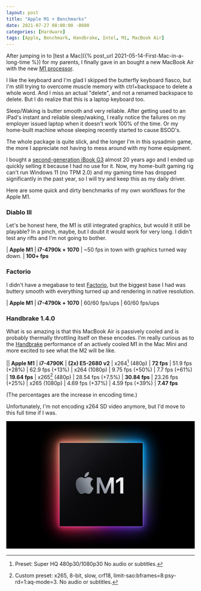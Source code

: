 ```yaml
---
layout: post
title: "Apple M1 + Benchmarks"
date: 2021-07-27 08:00:00 -0600
categories: [Hardware]
tags: [Apple, Benchmark, Handbrake, Intel, M1, MacBook Air]
---
```


After jumping in to [test a Mac]({% post_url 2021-05-14-First-Mac-in-a-long-time %}) for my parents, I finally gave in an bought a new MacBook Air with the new [M1 processor](https://infogalactic.com/info/Apple_M1).

I like the keyboard and I'm glad I skipped the butterfly keyboard fiasco, but I'm still trying to overcome muscle memory with ctrl+backspace to delete a whole word. And I miss an actual "delete", and not a renamed backspace to delete. But I do realize that this is a laptop keyboard too.

Sleep/Waking is butter smooth and very reliable. After getting used to an iPad's instant and reliable sleep/waking, I really notice the failures on my employer issued laptop when it doesn't work 100% of the time. Or my home-built machine whose sleeping recently started to cause BSOD's.

The whole package is quite slick, and the longer I'm in this sysadmin game, the more I appreciate not having to mess around with my home equipment.

I bought a [second-generation iBook G3](https://en.wikipedia.org/wiki/IBook#iBook_G3_Dual_USB_(%22Snow%22)) almost 20 years ago and I ended up quickly selling it because I had no use for it. Now, my home-built gaming rig can't run Windows 11 (no TPM 2.0) and my gaming time has dropped significantly in the past year, so I will try and keep this as my daily driver.

Here are some quick and dirty benchmarks of my own workflows for the Apple M1.

### Diablo III

Let's be honest here, the M1 is still integrated graphics, but would it still be playable? In a pinch, maybe, but I doubt it would work for very long. I didn't test any rifts and I'm not going to bother.

| **Apple M1** | **i7-4790k + 1070**
| ~50 fps in town with graphics turned way down. | **100+ fps**

### Factorio

I didn't have a megabase to test [Factorio](https://www.factorio.com), but the biggest base I had was buttery smooth with everything turned up and rendering in native resolution.

| **Apple M1** | **i7-4790k + 1070**
| 60/60 fps/ups | 60/60 fps/ups

### Handbrake 1.4.0

What is so amazing is that this MacBook Air is passively cooled and is probably thermally throttling itself on these encodes. I'm really curious as to the [Handbrake](https://handbrake.fr) performance of an actively cooled M1 in the Mac Mini and more excited to see what the M2 will be like.

|| **Apple M1** | **i7-4790K** | **(2x) E5-2680 v2**
| x264[^1] (480p) | **72 fps** | 51.9 fps (+28%) | 62.9 fps (+13%)
| x264 (1080p) | 9.75 fps (+50%) | 7.7 fps (+61%) | **19.64 fps**
| x265[^2] (480p) | 28.54 fps (+7.5%) | **30.84 fps** | 23.26 fps (+25%)
| x265 (1080p) | 4.69 fps (+37%) | 4.59 fps (+39%) | **7.47 fps**

(The percentages are the increase in encoding time.)

Unfortunately, I'm not encoding x264 SD video anymore, but I'd move to this full time if I was.

[![Apple M1 logo](/assets/2021/07/apple-m1-logo.jpg)](https://www.apple.com/newsroom/2020/11/apple-unleashes-m1/)

[^1]: Preset: Super HQ 480p30/1080p30 No audio or subtitles.
[^2]: Custom preset: x265, 8-bit, slow, crf18, limit-sao:bframes=8:psy-rd=1:aq-mode=3. No audio or subtitles.
